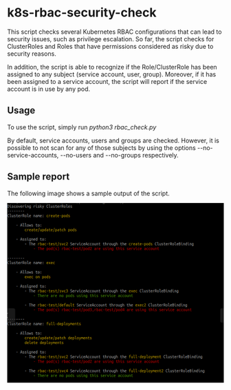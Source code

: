# k8s-rbac-security-check

This script checks several Kubernetes RBAC configurations that can lead to security issues, such as privilege escalation. So far, the script checks for ClusterRoles and Roles that have permissions considered as risky due to security reasons.

In addition, the script is able to recognize if the Role/ClusterRole has been assigned to any subject (service account, user, group). Moreover, if it has been assigned to a service account, the script will report if the service account is in use by any pod.

## Usage
To use the script, simply run _python3 rbac_check.py_

By default, service accounts, users and groups are checked. However, it is possible to not scan for any of those subjects by using the options --no-service-accounts, --no-users and --no-groups respectively.


## Sample report
The following image shows a sample output of the script.

![image alt text](https://github.com/edurra/k8s-rbac-security-check/blob/main/rbac_check.PNG)

